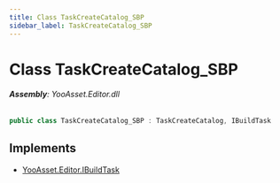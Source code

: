```yaml
---
title: Class TaskCreateCatalog_SBP
sidebar_label: TaskCreateCatalog_SBP
---
```

# Class TaskCreateCatalog_SBP


###### **Assembly**: YooAsset.Editor.dll

```csharp title="Declaration"
public class TaskCreateCatalog_SBP : TaskCreateCatalog, IBuildTask
```

## Implements

* [YooAsset.Editor.IBuildTask](../YooAsset.Editor/IBuildTask.md)
